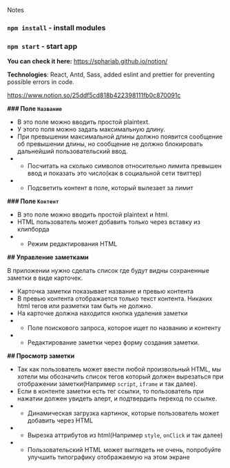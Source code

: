 Notes

### `npm install` - install modules
### `npm start` - start app

**You can check it here:** https://sphariab.github.io/notion/

**Technologies**: React, Antd, Sass, added eslint and prettier for preventing possible errors in code. 

https://www.notion.so/25ddf5cd818b422398111fb0c870091c

**### Поле  `Название`**

- В это поле можно вводить простой plaintext.
- У этого поля можно задать максимальную длину.
- При превышении максимальной длины должно появится сообщение об превышении длины, но сообщение не должно блокировать дальнейший пользовательский ввод.
- * Посчитать на сколько символов относительно лимита превышен ввод и показать это число(как в социальной сети твиттер)
- * Подсветить контент в поле, который вылезает за лимит

**### Поле `Контент`**

- В это поле можно вводить простой plaintext и html.
- HTML пользователь может добавить только через вставку  из клипборда
- * Режим редактирования HTML

**## Управление заметками**

В приложении нужно сделать список где будут видны сохраненные заметки в виде карточек.

- Карточка заметки показывает название и превью контента
- В превью контента отображается только текст контента. Никаких html тегов или разметки там быть не должно.
- На карточке должна находится кнопка удаления заметки
- * Поле поискового запроса, которое ищет по названию и контенту
- * Редактирование заметки через форму создания  заметки.

**## Просмотр заметки**

- Так как пользователь может ввести любой произвольный HTML, мы хотели мы обозначить список тегов который должен вырезаться при отображении заметки(Например `script`, `iframe` и так далее).
- Если в контенте заметки есть тег ссылки, то пользователь при нажатии должен увидеть алерт, и подтвердить переход по ссылке.
- * Динамическая загрузка картинок, которые пользователь может добавить через HTML
- * Вырезка аттрибутов из html(Например `style`, `onClick` и так далее)
- * Пользовательский HTML может выглядеть не очень, попробуйте улучшить типографику отображаемую на этом экране